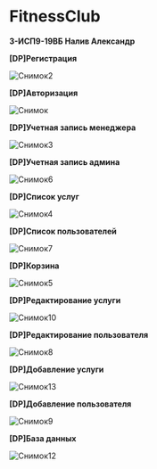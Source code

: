 # FitnessClub
<b color='#ff0000'>3-ИСП9-19ВБ Налив Александр</b>

<b>[DP]Регистрация</b>

![Снимок2](https://user-images.githubusercontent.com/125256682/228166400-527a1e60-9156-4183-8db1-00c105ac5d07.PNG)

<b>[DP]Авторизация</b>

![Снимок](https://user-images.githubusercontent.com/125256682/228166432-27101c9b-01f7-463d-83e4-6fe8ca6151cd.PNG)

<b>[DP]Учетная запись менеджера</b>

![Снимок3](https://user-images.githubusercontent.com/125256682/228166473-f2b138db-f22c-4ac5-9e8a-d3e0eb83c84d.PNG)

<b>[DP]Учетная запись админа</b>

![Снимок6](https://user-images.githubusercontent.com/125256682/228166522-f476acf8-edc8-4b10-8d2f-5cccb9b18296.PNG)

<b>[DP]Список услуг</b>

![Снимок4](https://user-images.githubusercontent.com/125256682/228166568-7f71b5ff-4c7b-460f-9079-7aeb299dabe5.PNG)

<b>[DP]Список пользователей</b>

![Снимок7](https://user-images.githubusercontent.com/125256682/228166623-d7643a42-8be2-4121-96e1-0a46758b175c.PNG)

<b>[DP]Корзина</b>

![Снимок5](https://user-images.githubusercontent.com/125256682/228166687-c54cfe94-6839-45a3-abbf-9a7efdde6ce7.PNG)

<b>[DP]Редактирование услуги</b>

![Снимок10](https://user-images.githubusercontent.com/125256682/228166750-5b0a560f-44ad-4907-9a04-94963257c539.PNG)

<b>[DP]Редактирование пользователя</b>

![Снимок8](https://user-images.githubusercontent.com/125256682/228166830-b81d567a-dcfa-4024-bfc8-eb1887e38773.PNG)

<b>[DP]Добавление услуги</b>

![Снимок13](https://user-images.githubusercontent.com/125256682/228167072-94580f32-2e0b-4c68-a531-0cdc8d68eacb.PNG)

<b>[DP]Добавление пользователя</b>

![Снимок9](https://user-images.githubusercontent.com/125256682/228167157-d2a22616-32ca-4563-8915-74f01ee236bc.PNG)

<b>[DP]База данных</b>

![Снимок12](https://user-images.githubusercontent.com/125256682/228167201-d9f16af7-0ffd-46c8-9bea-e7bf09370949.PNG)
